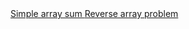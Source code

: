 <a href="https://www.hackerrank.com/challenges/simple-array-sum/problem">
Simple array sum </a>
<a href="https://www.hackerrank.com/challenges/arrays-ds/problem">
Reverse array problem</a>
